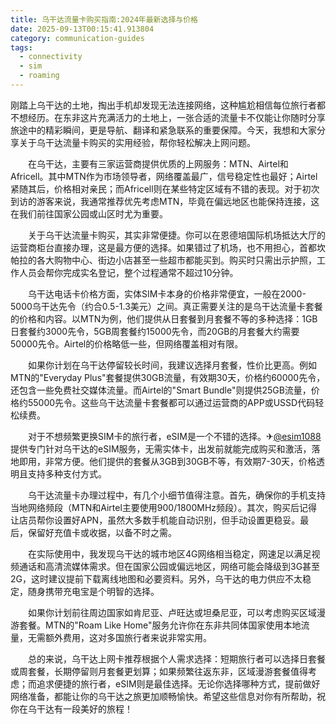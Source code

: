 ```yaml
---
title: 乌干达流量卡购买指南:2024年最新选择与价格
date: 2025-09-13T00:15:41.913804
category: communication-guides
tags:
  - connectivity
  - sim
  - roaming
---
```


刚踏上乌干达的土地，掏出手机却发现无法连接网络，这种尴尬相信每位旅行者都不想经历。在东非这片充满活力的土地上，一张合适的流量卡不仅能让你随时分享旅途中的精彩瞬间，更是导航、翻译和紧急联系的重要保障。今天，我想和大家分享关于乌干达流量卡购买的实用经验，帮你轻松解决上网问题。

　　在乌干达，主要有三家运营商提供优质的上网服务：MTN、Airtel和Africell。其中MTN作为市场领导者，网络覆盖最广，信号稳定性也最好；Airtel紧随其后，价格相对亲民；而Africell则在某些特定区域有不错的表现。对于初次到访的游客来说，我通常推荐优先考虑MTN，毕竟在偏远地区也能保持连接，这在我们前往国家公园或山区时尤为重要。

　　关于乌干达流量卡购买，其实非常便捷。你可以在恩德培国际机场抵达大厅的运营商柜台直接办理，这是最方便的选择。如果错过了机场，也不用担心，首都坎帕拉的各大购物中心、街边小店甚至一些超市都能买到。购买时只需出示护照，工作人员会帮你完成实名登记，整个过程通常不超过10分钟。

　　乌干达电话卡价格方面，实体SIM卡本身的价格非常便宜，一般在2000-5000乌干达先令（约合0.5-1.3美元）之间。真正需要关注的是乌干达流量卡套餐的价格和内容。以MTN为例，他们提供从日套餐到月套餐不等的多种选择：1GB日套餐约3000先令，5GB周套餐约15000先令，而20GB的月套餐大约需要50000先令。Airtel的价格略低一些，但网络覆盖相对有限。

　　如果你计划在乌干达停留较长时间，我建议选择月套餐，性价比更高。例如MTN的"Everyday Plus"套餐提供30GB流量，有效期30天，价格约60000先令，还包含一些免费社交媒体流量。而Airtel的"Smart Bundle"则提供25GB流量，价格约55000先令。这些乌干达流量卡套餐都可以通过运营商的APP或USSD代码轻松续费。

　　对于不想频繁更换SIM卡的旅行者，eSIM是一个不错的选择。✈[@esim1088](https://t.me/s/esim1088)提供专门针对乌干达的eSIM服务，无需实体卡，出发前就能完成购买和激活，落地即用，非常方便。他们提供的套餐从3GB到30GB不等，有效期7-30天，价格透明且支持多种支付方式。

　　乌干达流量卡办理过程中，有几个小细节值得注意。首先，确保你的手机支持当地网络频段（MTN和Airtel主要使用900/1800MHz频段）。其次，购买后记得让店员帮你设置好APN，虽然大多数手机能自动识别，但手动设置更稳妥。最后，保留好充值卡或收据，以备不时之需。

　　在实际使用中，我发现乌干达的城市地区4G网络相当稳定，网速足以满足视频通话和高清流媒体需求。但在国家公园或偏远地区，网络可能会降级到3G甚至2G，这时建议提前下载离线地图和必要资料。另外，乌干达的电力供应不太稳定，随身携带充电宝是个明智的选择。

　　如果你计划前往周边国家如肯尼亚、卢旺达或坦桑尼亚，可以考虑购买区域漫游套餐。MTN的"Roam Like Home"服务允许你在东非共同体国家使用本地流量，无需额外费用，这对多国旅行者来说非常实用。

　　总的来说，乌干达上网卡推荐根据个人需求选择：短期旅行者可以选择日套餐或周套餐，长期停留则月套餐更划算；如果频繁往返东非，区域漫游套餐值得考虑；而追求便捷的旅行者，eSIM则是最佳选择。无论你选择哪种方式，提前做好网络准备，都能让你的乌干达之旅更加顺畅愉快。希望这些信息对你有所帮助，祝你在乌干达有一段美好的旅程！